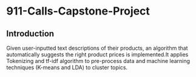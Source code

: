 # 911-Calls-Capstone-Project

## Introduction
Given  user-inputted text descriptions of their products, an algorithm that automatically suggests the right product prices is
implemented.It applies Tokenizing and tf-idf algorithm to pre-process data and machine learning techniques (K-means and LDA)
to cluster topics.
